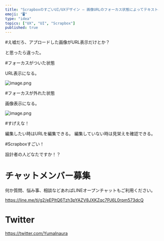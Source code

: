 ```yaml
---
title: "ScrapboxのすごいUI/UXデザイン – 画像URLのフォーカス状態によってテキストと画像が切り替わる"
emoji: "🖥"
type: "idea"
topics: ["UX", "UI", "Scrapbox"]
published: true
---
```


#え嘘だろ、アプロードした画像がURL表示だけとか？

と思ったら違った。

#フォーカスがついた状態

URL表示になる。

![image.png](https://qiita-image-store.s3.amazonaws.com/0/89618/51c37601-df24-22ab-7440-369697956425.png)

#フォーカスが外れた状態

画像表示になる。

![image.png](https://qiita-image-store.s3.amazonaws.com/0/89618/0d7049a7-9146-dd86-e6ab-c240957e9ea5.png)

#すげえな！

編集したい時はURLを編集できる。
編集していない時は見栄えを確認できる。

#Scrapboxすごい！

設計者の人どなたですか！？








<!-- Update From Qiita API -->

# チャットメンバー募集


何か質問、悩み事、相談などあればLINEオープンチャットもご利用ください。

https://line.me/ti/g2/eEPltQ6Tzh3pYAZV8JXKZqc7PJ6L0rpm573dcQ





# Twitter


https://twitter.com/YumaInaura


<!-- Update From Qiita API -->


